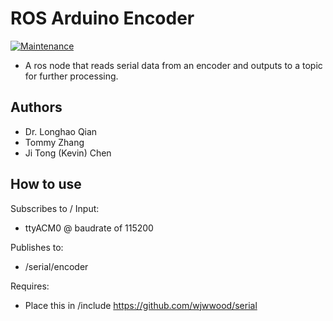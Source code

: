 # ROS Arduino Encoder

[![Maintenance](https://img.shields.io/badge/Maintained%3F-yes-green.svg)](https://GitHub.com/Naereen/StrapDown.js/graphs/commit-activity)

- A ros node that reads serial data from an encoder and outputs to a topic for further processing.

## Authors

- Dr. Longhao Qian
- Tommy Zhang
- Ji Tong (Kevin) Chen

## How to use

Subscribes to / Input:

- ttyACM0 @ baudrate of 115200

Publishes to:

- /serial/encoder

Requires:

- Place this in /include https://github.com/wjwwood/serial
